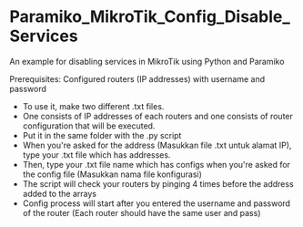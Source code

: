 # Paramiko_MikroTik_Config_Disable_Services
An example for disabling services in MikroTik using Python and Paramiko

Prerequisites: Configured routers (IP addresses) with username and password

* To use it, make two different .txt files.
* One consists of IP addresses of each routers and one consists of router configuration that will be executed.
* Put it in the same folder with the .py script
* When you're asked for the address (Masukkan file .txt untuk alamat IP), type your .txt file which has addresses.
* Then, type your .txt file name which has configs when you're asked for the config file (Masukkan nama file konfigurasi)
* The script will check your routers by pinging 4 times before the address added to the arrays
* Config process will start after you entered the username and password of the router (Each router should have the same user and pass)
